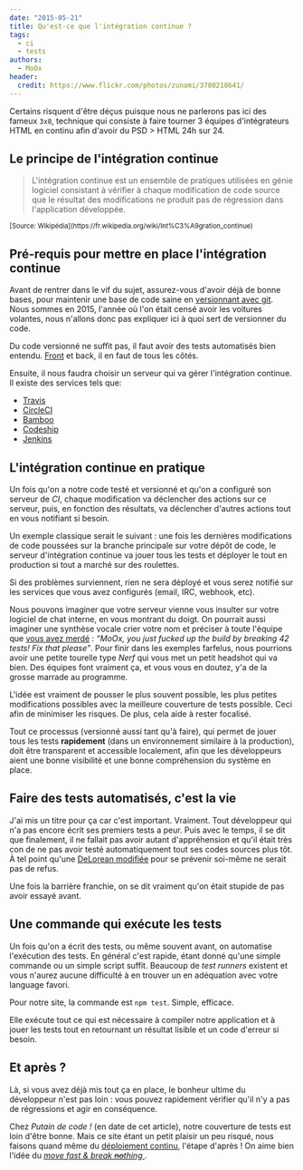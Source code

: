 ```yaml
---
date: "2015-05-21"
title: Qu'est-ce que l'intégration continue ?
tags:
  - ci
  - tests
authors:
  - MoOx
header:
  credit: https://www.flickr.com/photos/zunami/3780218641/
---
```


Certains risquent d'être déçus puisque nous ne parlerons pas ici des fameux
`3x8`, technique qui consiste à faire tourner 3 équipes d'intégrateurs HTML en
continu afin d'avoir du PSD > HTML 24h sur 24.

## Le principe de l'intégration continue

> L'intégration continue est un ensemble de pratiques utilisées en génie
> logiciel consistant à vérifier à chaque modification de code source que le
> résultat des modifications ne produit pas de régression dans l'application
> développée.

<small>
[Source: Wikipédia](https://fr.wikipedia.org/wiki/Int%C3%A9gration_continue)
</small>

## Pré-requis pour mettre en place l'intégration continue

Avant de rentrer dans le vif du sujet, assurez-vous d'avoir déjà de bonne bases,
pour maintenir une base de code saine en
[versionnant avec git](/fr/articles/git/). Nous sommes en 2015, l'année où l'on
était censé avoir les voitures volantes, nous n'allons donc pas expliquer ici à
quoi sert de versionner du code.

Du code versionné ne suffit pas, il faut avoir des tests automatisés bien
entendu. [Front](/fr/articles/js/tests/frontend/) et back, il en faut de tous
les côtés.

Ensuite, il nous faudra choisir un serveur qui va gérer l'intégration continue.
Il existe des services tels que:

- [Travis](http://travis-ci.org/)
- [CircleCI](https://circleci.com/)
- [Bamboo](https://www.atlassian.com/software/bamboo/)
- [Codeship](https://codeship.com/)
- [Jenkins](http://jenkins-ci.org/)

## L'intégration continue en pratique

Un fois qu'on a notre code testé et versionné et qu'on a configuré son serveur
de _CI_, chaque modification va déclencher des actions sur ce serveur, puis, en
fonction des résultats, va déclencher d'autres actions tout en vous notifiant si
besoin.

Un exemple classique serait le suivant : une fois les dernières modifications de
code poussées sur la branche principale sur votre dépôt de code, le serveur
d'intégration continue va jouer tous les tests et déployer le tout en production
si tout a marché sur des roulettes.

Si des problèmes surviennent, rien ne sera déployé et vous serez notifié sur les
services que vous avez configurés (email, IRC, webhook, etc).

Nous pouvons imaginer que votre serveur vienne vous insulter sur votre logiciel
de chat interne, en vous montrant du doigt. On pourrait aussi imaginer une
synthèse vocale crier votre nom et préciser à toute l'équipe que
[vous avez merdé](https://www.youtube.com/watch?v=mbDcnUH6rOc) : _“MoOx, you
just fucked up the build by breaking 42 tests! Fix that please”_. Pour finir
dans les exemples farfelus, nous pourrions avoir une petite tourelle type _Nerf_
qui vous met un petit headshot qui va bien. Des équipes font vraiment ça, et
vous vous en doutez, y'a de la grosse marrade au programme.

L'idée est vraiment de pousser le plus souvent possible, les plus petites
modifications possibles avec la meilleure couverture de tests possible. Ceci
afin de minimiser les risques. De plus, cela aide à rester focalisé.

Tout ce processus (versionné aussi tant qu'à faire), qui permet de jouer tous
les tests **rapidement** (dans un environnement similaire à la production), doit
être transparent et accessible localement, afin que les développeurs aient une
bonne visibilité et une bonne compréhension du système en place.

## Faire des tests automatisés, c'est la vie

J'ai mis un titre pour ça car c'est important. Vraiment. Tout développeur qui
n'a pas encore écrit ses premiers tests a peur. Puis avec le temps, il se dit
que finalement, il ne fallait pas avoir autant d'appréhension et qu'il était
très con de ne pas avoir testé automatiquement tout ses codes sources plus tôt.
À tel point qu'une
[DeLorean modifiée](http://the--kyza.deviantart.com/art/What-the-Flux-511691704)
pour se prévenir soi-même ne serait pas de refus.

Une fois la barrière franchie, on se dit vraiment qu'on était stupide de pas
avoir essayé avant.

## Une commande qui exécute les tests

Un fois qu'on a écrit des tests, ou même souvent avant, on automatise
l'exécution des tests. En général c'est rapide, étant donné qu'une simple
commande ou un simple script suffit. Beaucoup de _test runners_ existent et vous
n'aurez aucune difficulté à en trouver un en adéquation avec votre language
favori.

Pour notre site, la commande est `npm test`. Simple, efficace.

Elle exécute tout ce qui est nécessaire à compiler notre application et à jouer
les tests tout en retournant un résultat lisible et un code d'erreur si besoin.

## Et après ?

Là, si vous avez déjà mis tout ça en place, le bonheur ultime du développeur
n'est pas loin : vous pouvez rapidement vérifier qu'il n'y a pas de régressions
et agir en conséquence.

Chez _Putain de code !_ (en date de cet article), notre couverture de tests est
loin d'être bonne. Mais ce site étant un petit plaisir un peu risqué, nous
faisons quand même du
[déploiement continu](/fr/articles/ci/deploiement-continu/), l'étape d'après !
On aime bien l'idée du
_[move fast & break ~~no~~thing ](http://zachholman.com/talk/move-fast-break-nothing)_.
